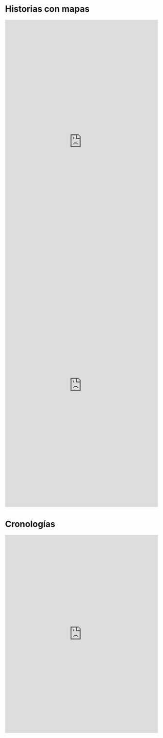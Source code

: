 # Historias con mapas

<iframe src="https://uploads.knightlab.com/storymapjs/34d482d5121eb3a12cf2c05c1b148045/carlos-fernando-gori/index.html" frameborder="0" width="100%" height="800"></iframe>
<br>

<iframe src="https://uploads.knightlab.com/storymapjs/34d482d5121eb3a12cf2c05c1b148045/yolanda/index.html" frameborder="0" width="100%" height="800"></iframe>
<br>

# Cronologías

<iframe src="https://cdn.knightlab.com/libs/timeline3/latest/embed/index.html?source=1gigP0DPKYXzlSmrnuNRCneNnIZVvQ_W0Xv6hv1bPQwk&amp;font=Default&amp;lang=en&amp;initial_zoom=2&amp;height=650" webkitallowfullscreen="" mozallowfullscreen="" allowfullscreen="" width="100%" height="650" frameborder="0">
</iframe>
<br>